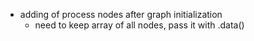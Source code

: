 
- adding of process nodes after graph initialization
	- need to keep array of all nodes, pass it with .data()
